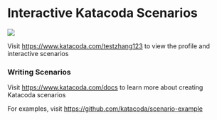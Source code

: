 # Interactive Katacoda Scenarios

[![](http://shields.katacoda.com/katacoda/testzhang123/count.svg)](https://www.katacoda.com/testzhang123 "Get your profile on Katacoda.com")

Visit https://www.katacoda.com/testzhang123 to view the profile and interactive scenarios

### Writing Scenarios
Visit https://www.katacoda.com/docs to learn more about creating Katacoda scenarios

For examples, visit https://github.com/katacoda/scenario-example
